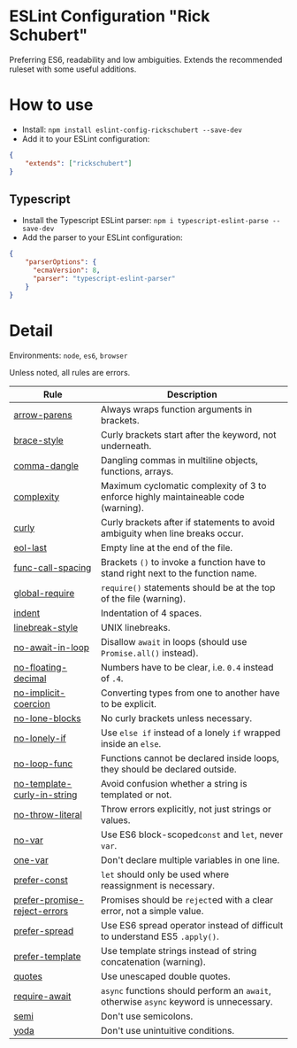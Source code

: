 ESLint Configuration "Rick Schubert"
===================================

Preferring ES6, readability and low ambiguities. Extends the recommended ruleset
with some useful additions.

# How to use
- Install: `npm install eslint-config-rickschubert --save-dev`
- Add it to your ESLint configuration:

```json
{
    "extends": ["rickschubert"]
}
```

## Typescript
- Install the Typescript ESLint parser: `npm i typescript-eslint-parse --save-dev`
- Add the parser to your ESLint configuration:
```json
{
    "parserOptions": {
      "ecmaVersion": 8,
      "parser": "typescript-eslint-parser"
    }
}
```

# Detail
Environments: `node`, `es6`, `browser`

Unless noted, all rules are errors.

| Rule                                                       | Description                                                                                                                       |
|------------------------------------------------------------|-----------------------------------------------------------------------------------------------------------------------------------|
| [arrow-parens](https://eslint.org/docs/rules/arrow-parens) | Always wraps function arguments in brackets.                                                                                      |
| [brace-style](https://eslint.org/docs/rules/brace-style) | Curly brackets start after the keyword, not underneath.                                                                                      |
| [comma-dangle](https://eslint.org/docs/rules/comma-dangle) | Dangling commas in multiline objects, functions, arrays.                                                                                      |
| [complexity](https://eslint.org/docs/rules/complexity) | Maximum cyclomatic complexity of 3 to enforce highly maintaineable code (warning).                                                                                     |
| [curly](https://eslint.org/docs/rules/curly) | Curly brackets after if statements to avoid ambiguity when line breaks occur.                                                                                    |
| [eol-last](https://eslint.org/docs/rules/eol-last) | Empty line at the end of the file.                                                                                      |
| [func-call-spacing](https://eslint.org/docs/rules/func-call-spacing) | Brackets `()` to invoke a function have to stand right next to the function name.                                                                                      |
| [global-require](https://eslint.org/docs/rules/global-require) | `require()` statements should be at the top of the file (warning).                                                                                      |
| [indent](https://eslint.org/docs/rules/indent) | Indentation of 4 spaces.                                                                                      |
| [linebreak-style](https://eslint.org/docs/rules/linebreak-style) | UNIX linebreaks.                                                                                      |
| [no-await-in-loop](https://eslint.org/docs/rules/no-await-in-loop) | Disallow `await` in loops (should use `Promise.all()` instead).                                                                                      |
| [no-floating-decimal](https://eslint.org/docs/rules/no-floating-decimal) | Numbers have to be clear, i.e. `0.4` instead of `.4`.                                                                                      |
| [no-implicit-coercion](https://eslint.org/docs/rules/no-implicit-coercion) | Converting types from one to another have to be explicit.                                                                                      |
| [no-lone-blocks](https://eslint.org/docs/rules/no-lone-blocks) | No curly brackets unless necessary.                                                                           |
| [no-lonely-if](https://eslint.org/docs/rules/no-lonely-if) | Use `else if` instead of a lonely `if` wrapped inside an `else`.                                                                                       |
| [no-loop-func](https://eslint.org/docs/rules/no-loop-func) | Functions cannot be declared inside loops, they should be declared outside.                                                                                      |
| [no-template-curly-in-string](https://eslint.org/docs/rules/no-template-curly-in-string) | Avoid confusion whether a string is templated or not.                                                                                      |
| [no-throw-literal](https://eslint.org/docs/rules/no-throw-literal) | Throw errors explicitly, not just strings or values.                                                                                      |
| [no-var](https://eslint.org/docs/rules/no-var) | Use ES6 block-scoped`const` and `let`, never `var`.                                                                                      |
| [one-var](https://eslint.org/docs/rules/one-var) | Don't declare multiple variables in one line.                                                                                      |
| [prefer-const](https://eslint.org/docs/rules/prefer-const) | `let` should only be used where reassignment is necessary.                                                                                      |
| [prefer-promise-reject-errors](https://eslint.org/docs/rules/prefer-promise-reject-errors) | Promises should be `reject`ed with a clear error, not a simple value.                                                                                      |
| [prefer-spread](https://eslint.org/docs/rules/prefer-spread) | Use ES6 spread operator instead of difficult to understand ES5 `.apply()`.                                                                                      |
| [prefer-template](https://eslint.org/docs/rules/prefer-template) | Use template strings instead of string concatenation (warning).                                                                                      |
| [quotes](https://eslint.org/docs/rules/quotes) | Use unescaped double quotes.                                                                                      |
| [require-await](https://eslint.org/docs/rules/require-await) | `async` functions should perform an `await`, otherwise `async` keyword is unnecessary.                                                                                      |
| [semi](https://eslint.org/docs/rules/semi) | Don't use semicolons.                                                                                      |
| [yoda](https://eslint.org/docs/rules/yoda) | Don't use unintuitive conditions.                                                                                    |

